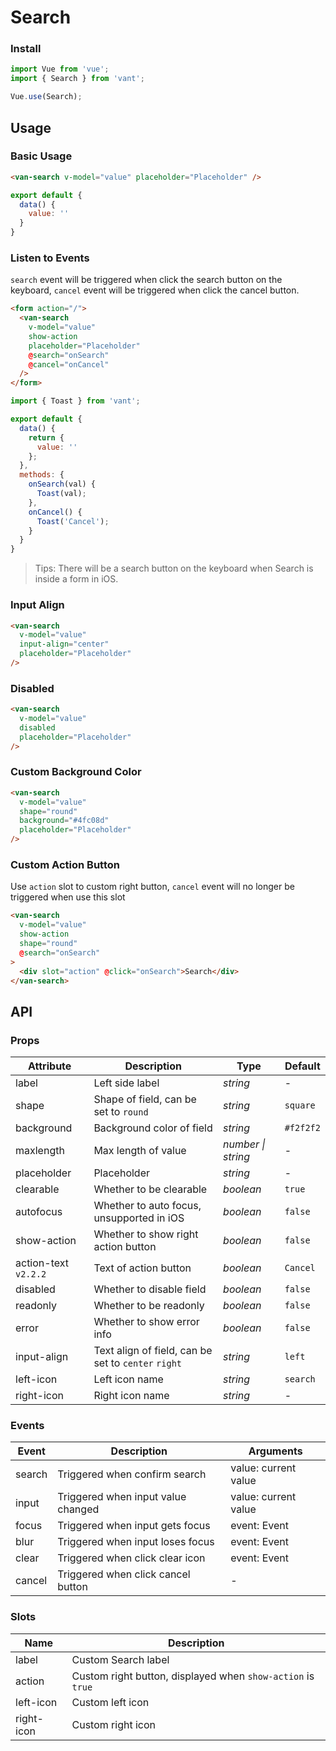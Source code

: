 # Search

### Install

```js
import Vue from 'vue';
import { Search } from 'vant';

Vue.use(Search);
```

## Usage

### Basic Usage

```html
<van-search v-model="value" placeholder="Placeholder" />
```

```js
export default {
  data() {
    value: ''
  }
}
```

### Listen to Events

`search` event will be triggered when click the search button on the keyboard, `cancel` event will be triggered when click the cancel button.

```html
<form action="/">
  <van-search
    v-model="value"
    show-action
    placeholder="Placeholder"
    @search="onSearch"
    @cancel="onCancel"
  />
</form>
```

```js
import { Toast } from 'vant';

export default {
  data() {
    return {
      value: ''
    };
  },
  methods: {
    onSearch(val) {
      Toast(val);
    },
    onCancel() {
      Toast('Cancel');
    }
  }
}
```

> Tips: There will be a search button on the keyboard when Search is inside a form in iOS.

### Input Align

```html
<van-search
  v-model="value"
  input-align="center"
  placeholder="Placeholder"
/>
```

### Disabled

```html
<van-search
  v-model="value"
  disabled
  placeholder="Placeholder"
/>
```

### Custom Background Color

```html
<van-search
  v-model="value" 
  shape="round"
  background="#4fc08d"
  placeholder="Placeholder"
/>
```

### Custom Action Button

Use `action` slot to custom right button, `cancel` event will no longer be triggered when use this slot

```html
<van-search
  v-model="value"
  show-action
  shape="round"
  @search="onSearch"
>
  <div slot="action" @click="onSearch">Search</div>
</van-search>
```

## API

### Props

| Attribute | Description | Type | Default |
|------|------|------|------|
| label | Left side label | *string* | - |
| shape | Shape of field, can be set to `round` | *string* | `square` |
| background | Background color of field | *string* | `#f2f2f2` |
| maxlength | Max length of value | *number \| string* | - |
| placeholder | Placeholder | *string* | - |
| clearable | Whether to be clearable | *boolean* | `true` |
| autofocus | Whether to auto focus, unsupported in iOS | *boolean* | `false` |
| show-action | Whether to show right action button | *boolean* | `false` |
| action-text `v2.2.2` | Text of action button | *boolean* | `Cancel` |
| disabled | Whether to disable field | *boolean* | `false` |
| readonly | Whether to be readonly | *boolean* | `false` |
| error | Whether to show error info | *boolean* | `false` |
| input-align | Text align of field, can be set to `center` `right` | *string* | `left` |
| left-icon | Left icon name | *string* | `search` |
| right-icon | Right icon name | *string* | - |

### Events

| Event | Description | Arguments |
|------|------|------|
| search | Triggered when confirm search | value: current value |
| input | Triggered when input value changed | value: current value |
| focus | Triggered when input gets focus | event: Event |
| blur | Triggered when input loses focus | event: Event |
| clear | Triggered when click clear icon | event: Event |
| cancel | Triggered when click cancel button | - |

### Slots

| Name | Description |
|------|------|
| label | Custom Search label |
| action | Custom right button, displayed when `show-action` is `true` |
| left-icon | Custom left icon |
| right-icon | Custom right icon |

